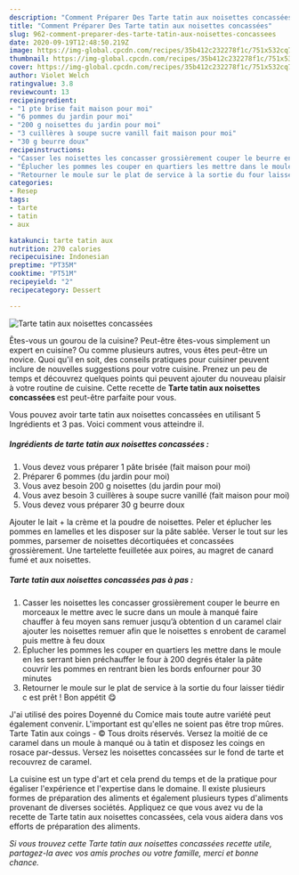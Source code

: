 ```yaml
---
description: "Comment Préparer Des Tarte tatin aux noisettes concassées"
title: "Comment Préparer Des Tarte tatin aux noisettes concassées"
slug: 962-comment-preparer-des-tarte-tatin-aux-noisettes-concassees
date: 2020-09-19T12:48:50.219Z
image: https://img-global.cpcdn.com/recipes/35b412c232278f1c/751x532cq70/tarte-tatin-aux-noisettes-concassees-photo-principale-de-la-recette.jpg
thumbnail: https://img-global.cpcdn.com/recipes/35b412c232278f1c/751x532cq70/tarte-tatin-aux-noisettes-concassees-photo-principale-de-la-recette.jpg
cover: https://img-global.cpcdn.com/recipes/35b412c232278f1c/751x532cq70/tarte-tatin-aux-noisettes-concassees-photo-principale-de-la-recette.jpg
author: Violet Welch
ratingvalue: 3.8
reviewcount: 13
recipeingredient:
- "1 pte brise fait maison pour moi"
- "6 pommes du jardin pour moi"
- "200 g noisettes du jardin pour moi"
- "3 cuillères à soupe sucre vanill fait maison pour moi"
- "30 g beurre doux"
recipeinstructions:
- "Casser les noisettes les concasser grossièrement couper le beurre en morceaux le mettre avec le sucre dans un moule à manqué faire chauffer à feu moyen sans remuer jusqu’à obtention d un caramel clair ajouter les noisettes remuer afin que le noisettes s enrobent de caramel puis mettre à feu doux"
- "Éplucher les pommes les couper en quartiers les mettre dans le moule en les serrant bien préchauffer le four à 200 degrés étaler la pâte couvrir les pommes en rentrant bien les bords enfourner pour 30 minutes"
- "Retourner le moule sur le plat de service à la sortie du four laisser tiédir c est prêt ! Bon appétit 😋"
categories:
- Resep
tags:
- tarte
- tatin
- aux

katakunci: tarte tatin aux 
nutrition: 270 calories
recipecuisine: Indonesian
preptime: "PT35M"
cooktime: "PT51M"
recipeyield: "2"
recipecategory: Dessert

---
```



![Tarte tatin aux noisettes concassées](https://img-global.cpcdn.com/recipes/35b412c232278f1c/751x532cq70/tarte-tatin-aux-noisettes-concassees-photo-principale-de-la-recette.jpg)

Êtes-vous un gourou de la cuisine? Peut-être êtes-vous simplement un expert en cuisine? Ou comme plusieurs autres, vous êtes peut-être un novice. Quoi qu'il en soit, des conseils pratiques pour cuisiner peuvent inclure de nouvelles suggestions pour votre cuisine. Prenez un peu de temps et découvrez quelques points qui peuvent ajouter du nouveau plaisir à votre routine de cuisine. Cette recette de <strong> Tarte tatin aux noisettes concassées </strong> est peut-être parfaite pour vous.

<!--inarticleads1-->

Vous pouvez avoir tarte tatin aux noisettes concassées en utilisant 5 Ingrédients et 3 pas. Voici comment vous atteindre il.

##### Ingrédients de tarte tatin aux noisettes concassées :

1. Vous devez vous préparer 1 pâte brisée (fait maison pour moi)
1. Préparer 6 pommes (du jardin pour moi)
1. Vous avez besoin 200 g noisettes (du jardin pour moi)
1. Vous avez besoin 3 cuillères à soupe sucre vanillé (fait maison pour moi)
1. Vous devez vous préparer 30 g beurre doux


Ajouter le lait + la crème et la poudre de noisettes. Peler et éplucher les pommes en lamelles et les disposer sur la pâte sablée. Verser le tout sur les pommes, parsemer de noisettes décortiquées et concassées grossièrement. Une tartelette feuilletée aux poires, au magret de canard fumé et aux noisettes. 

<!--inarticleads2-->

##### Tarte tatin aux noisettes concassées pas à pas :

1. Casser les noisettes les concasser grossièrement couper le beurre en morceaux le mettre avec le sucre dans un moule à manqué faire chauffer à feu moyen sans remuer jusqu’à obtention d un caramel clair ajouter les noisettes remuer afin que le noisettes s enrobent de caramel puis mettre à feu doux
1. Éplucher les pommes les couper en quartiers les mettre dans le moule en les serrant bien préchauffer le four à 200 degrés étaler la pâte couvrir les pommes en rentrant bien les bords enfourner pour 30 minutes
1. Retourner le moule sur le plat de service à la sortie du four laisser tiédir c est prêt ! Bon appétit 😋


J&#39;ai utilisé des poires Doyenné du Comice mais toute autre variété peut également convenir. L&#39;important est qu&#39;elles ne soient pas être trop mûres. Tarte Tatin aux coings - © Tous droits réservés. Versez la moitié de ce caramel dans un moule à manqué ou à tatin et disposez les coings en rosace par-dessus. Versez les noisettes concassées sur le fond de tarte et recouvrez de caramel. 

<!--inarticleads1-->

<p>
La cuisine est un type d'art et cela prend du temps et de la pratique pour égaliser l'expérience et l'expertise dans le domaine. Il existe plusieurs formes de préparation des aliments et également plusieurs types d'aliments provenant de diverses sociétés. Appliquez ce que vous avez vu de la recette de Tarte tatin aux noisettes concassées, cela vous aidera dans vos efforts de préparation des aliments.
</p>

<p>
<i>Si vous trouvez cette Tarte tatin aux noisettes concassées recette utile, partagez-la avec vos amis proches ou votre famille, merci et bonne chance.</i>
</p>
